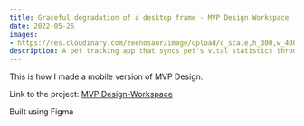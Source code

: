```yaml
---
title: Graceful degradation of a desktop frame - MVP Design Workspace
date: 2022-05-26
images:
- https://res.cloudinary.com/zeenosaur/image/upload/c_scale,h_300,w_400/v1653673588/UX_intern_task_-_Design_for_Mobile_2_wubazm.pdf
description: A pet tracking app that syncs pet's vital statistics through the microchip inserted under its skin.
---
```


This is how I made a mobile version of MVP Design. 

Link to the project:
[MVP Design-Workspace](https://www.figma.com/proto/u6H7Sn8ZdArzWGghi5dw9B/mvp?node-id=4%3A2&scaling=scale-down&page-id=0%3A1&starting-point-node-id=4%3A2)

Built using Figma